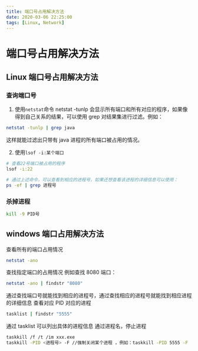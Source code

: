 ```yaml
---
title: 端口号占用解决方法
date: 2020-03-06 22:25:00
tags: [Linux, Network]
---
```


# 端口号占用解决方法

## Linux 端口号占用解决方法

### 查询端口号

1. 使用`netstat`命令
   netstat -tunlp 会显示所有端口和所有对应的程序，如果像得到自己关系的结果，可以使用 grep 对结果集进行过滤。例如：

```bash
netstat -tunlp | grep java
```

这样就能过滤出只带有 java 进程的所有端口被占用的情况。

<!--more-->

2. 使用`lsof -i:某个端口`

```bash
# 查看22号端口被占用的程序
lsof -i:22

# 通过上述命令，可以查看到相应的进程号，如果还想查看该进程的详细信息可以使用：
ps -ef | grep 进程号
```

### 杀掉进程

```bash
kill -9 PID号
```

## windows 端口占用解决方法

查看所有的端口占用情况

```bash
netstat -ano
```

查找指定端口的占用情况
例如查找 8080 端口：

```bash
netstat -ano | findstr "8080"
```

通过查找端口号就能找到相应的进程号，通过查找相应的进程号就能找到相应进程的详细信息
查看对应 PID 对应的进程

```bash
tasklist | findstr "5555"
```

通过 tasklist 可以列出具体的进程信息
通过进程名，停止进程

```bash
taskkill /f /t /im xxx.exe
taskkill -PID <进程号> -F //强制关闭某个进程 ，例如：taskkill -PID 5555 -F
```
